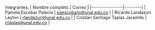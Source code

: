 Integrantes:
| Nombre completo | Correo |
|----------------|---------|
| Pamela Escobar Palacio | paescobarp@unal.edu.co |
| Ricardo Landazuri Leyton | rlandazuri@unal.edu.co |
| Cristian Santiago Tapias Jaramillo | ctapias@unal.edu.co |

